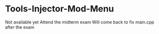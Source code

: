 # Tools-Injector-Mod-Menu
 
Not available yet
Attend the midterm exam Will come back to fix main.cpp after the exam
